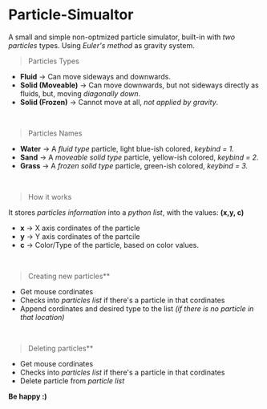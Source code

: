 # Particle-Simualtor

A small and simple non-optmized particle simulator, built-in with *two particles* types. Using *Euler's method* as gravity system.

>Particles Types

- **Fluid** → Can move sideways and downwards.
- **Solid (Moveable)** → Can move downwards, but not sideways directly as fluids, but, moving *diagonally down*.
- **Solid (Frozen)** → Cannot move at all, *not applied by gravity*.

‎ 

> Particles Names

- **Water** → A *fluid type* particle, light blue-ish colored, *keybind = 1.*
- **Sand** → A *moveable solid type* particle, yellow-ish colored, *keybind = 2.*
- **Grass** → A *frozen solid type* particle, green-ish colored, *keybind = 3.*

‎ 

> How it works

It stores *particles information* into a *python list*, with the values:
**(x,y, c)**
- **x** → X axis cordinates of the particle
- **y** → Y axis cordinates of the partcile
- **c** → Color/Type of the particle, based on color values.

‎ 

> Creating new particles**

- Get mouse cordinates
- Checks into *particles list* if there's a particle in that cordinates
- Append cordinates and desired type to the list *(if there is no particle in that location)*

‎ 

> Deleting particles**

- Get mouse cordinates
- Checks into *particles list* if there's a particle in that cordinates
- Delete particle from *particle list*

**Be happy :)**
